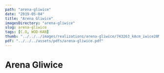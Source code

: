 ```yaml
---
path: "arena-gliwice"
date: "2019-05-04"
title: "Arena Gliwice"
imagesDirectory: "arena-gliwice"
slug: arena-gliwice
tags: [C.O, WOD-KAN]
thumb: "../../../images/realizations/arena-gliwice/743263_kAcm_iwice20Marcin20Baranowski202_83.jpg"
pdf: "../../../assets/pdfs/arena-gliwice.pdf"
---
```


# Arena Gliwice
